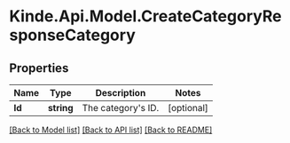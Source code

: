 # Kinde.Api.Model.CreateCategoryResponseCategory

## Properties

Name | Type | Description | Notes
------------ | ------------- | ------------- | -------------
**Id** | **string** | The category&#39;s ID. | [optional] 

[[Back to Model list]](../README.md#documentation-for-models) [[Back to API list]](../README.md#documentation-for-api-endpoints) [[Back to README]](../README.md)


